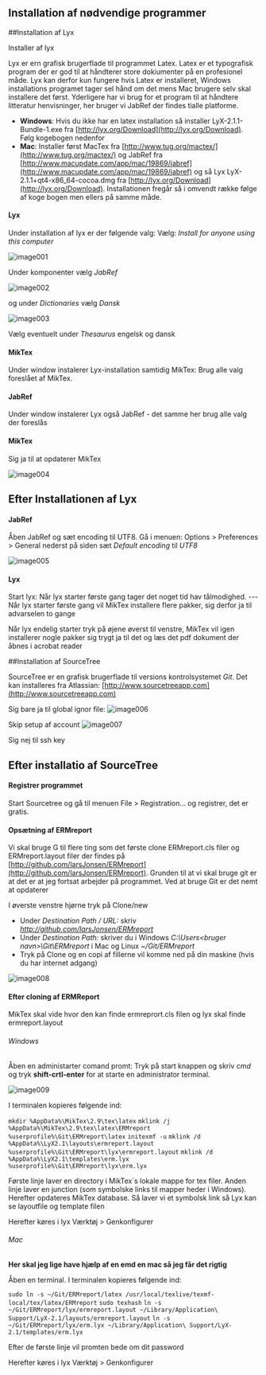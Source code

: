 Installation af nødvendige programmer
-------------------------------------



##Installation af Lyx

Installer af lyx 

Lyx er ern grafisk brugerflade til programmet Latex. Latex er et typografisk program der er god til at håndterer store dokiumenter på en profesionel måde. Lyx kan derfor kun fungere hvis Latex er installeret, Windows installations programet tager sel hånd om  det mens Mac brugere selv skal installere det først. Yderligere har vi brug for et program til at håndtere litteratur henvisninger, her bruger vi JabRef der findes tialle platforme.

- __Windows__: Hvis du ikke har en latex installation så installer LyX-2.1.1-Bundle-1.exe fra [http://lyx.org/Download](http://lyx.org/Download). Følg kogebogen nedenfor
- __Mac__: Installer først MacTex fra [http://www.tug.org/mactex/](http://www.tug.org/mactex/) og JabRef fra [http://www.macupdate.com/app/mac/19869/jabref](http://www.macupdate.com/app/mac/19869/jabref) og så Lyx LyX-2.1.1+qt4-x86_64-cocoa.dmg fra [http://lyx.org/Download](http://lyx.org/Download). Installationen fregår så i omvendt række følge af koge bogen men ellers på samme måde.

#### Lyx
 
Under installation af lyx er der følgende valg: Vælg: _Install for anyone using this computer_

![image001](./image/image001.png)

Under komponenter vælg _JabRef_

![image002](./image/image002.png)

 og under _Dictionaries_ vælg _Dansk_

![image003](./image/image003.png)

Vælg eventuelt under _Thesaurus_ engelsk og dansk

#### MikTex
Under window instalerer Lyx-installation samtidig MikTex: Brug alle valg foreslået af MikTex. 

#### JabRef

Under window instalerer Lyx også JabRef - det samme her brug alle valg der foreslås

#### MikTex

Sig ja til at opdaterer MikTex

![image004](./image/image004.png)

## Efter Installationen af Lyx

#### JabRef

Åben JabRef og sæt encoding til UTF8. Gå i menuen: Options > Preferences > General nederst på siden sæt _Default encoding_ til _UTF8_
 
![image005](./image/image005.png)

#### Lyx

Start lyx: Når lyx starter første gang tager det noget tid hav tålmodighed. --- Når lyx starter første gang vil MikTex installere flere pakker, sig derfor ja til advarselen to gange

Når lyx endelig starter tryk på øjene øverst til venstre, MikTex vil igen installerer nogle pakker sig trygt ja til det og læs det pdf dokument der åbnes i acrobat reader

##Installation af SourceTree

SourceTree er en grafisk brugerflade til versions kontrolsystemet _Git_. Det kan installeres fra Atlassian: [http://www.sourcetreeapp.com](http://www.sourcetreeapp.com)

Sig bare ja til global ignor file:
![image006](./image/image006.png)


Skip setup af account
![image007](./image/image007.png)

Sig nej til ssh key

## Efter installatio af SourceTree

#### Registrer programmet
Start Sourcetree og gå til menuen File > Registration... og registrer, det er gratis.

#### Opsætning af ERMreport

Vi skal bruge G til flere ting som det første clone ERMreport.cls filer og ERMreport.layout filer der findes på [http://github.com/larsJonsen/ERMreport](http://github.com/larsJonsen/ERMreport). Grunden til at vi skal bruge git er at det er at jeg fortsat arbejder på programmet. Ved at bruge Git er det nemt at opdaterer

I øverste venstre hjørne tryk på Clone/new

- Under _Destination Path / URL:_ skriv _http://github.com/larsJonsen/ERMreport_ 
- Under _Destination Path:_ skriver du i Windows _C:\Users\<bruger navn>\Git\ERMreport_ i Mac og Linux _~/Git/ERMreport_
- Tryk på Clone og en copi af fillerne vil komme ned på din maskine (hvis du har internet adgang)

![image008](./image/image008.png)

#### Efter cloning af ERMReport

MikTex skal vide hvor den kan finde ermreprort.cls filen og lyx skal finde ermreport.layout

###### Windows

Åben en administarter comand promt: Tryk på start knappen og skriv _cmd_ og tryk __shift-crtl-enter__ for at starte en administrator terminal.

![image009](./image/image009.png)

I terminalen kopieres følgende ind: 

`mkdir %AppData%\MikTex\2.9\tex\latex`
`mklink /j %AppData%\MikTex\2.9\tex\latex\ERMreport %userprofile%\Git\ERMreport\latex`
`initexmf -u`
`mklink /d %AppData%\LyX2.1\layouts\ermreport.layout %userprofile%\Git\ERMreport\lyx\ermreport.layout`
`mklink /d %AppData%\LyX2.1\templates\erm.lyx %userprofile%\Git\ERMreport\lyx\erm.lyx`

Første linje laver en directory i MikTex´s lokale mappe for tex filer. Anden linje laver en junction (som symbolske links til mapper heder i Windows). Herefter opdateres MikTex database. Så laver vi et symbolsk link så Lyx kan se layoutfile og template filen

Herefter køres i lyx Værktøj > Genkonfigurer

###### Mac

__Her skal jeg lige have hjælp af en emd en mac så jeg får det rigtig__

Åben en terminal. I terminalen kopieres følgende ind:

`sudo ln -s ~/Git/ERMreport/latex /usr/local/texlive/texmf-local/tex/latex/ERMreport`
`sudo texhash`
`ln -s ~/Git/ERMreport/lyx/ermreport.layout ~/Library/Application\ Support/LyX-2.1/layouts/ermreport.layout`
`ln -s ~/Git/ERMreport/lyx/erm.lyx ~/Library/Application\ Support/LyX-2.1/templates/erm.lyx`

Efter de første linje vil promten bede om dit password

Herefter køres i lyx Værktøj > Genkonfigurer

